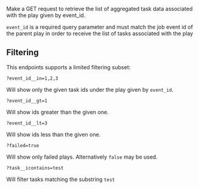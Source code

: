 Make a GET request to retrieve the list of aggregated task data associated with the play given by event_id.

`event_id` is a required query parameter and must match the job event id of the parent play in order to receive the list
of tasks associated with the play

## Filtering

This endpoints supports a limited filtering subset:

    ?event_id__in=1,2,3

Will show only the given task ids under the play given by `event_id`.

    ?event_id__gt=1

Will show ids greater than the given one.

    ?event_id__lt=3

Will show ids less than the given one.

    ?failed=true

Will show only failed plays. Alternatively `false` may be used.

    ?task__icontains=test

Will filter tasks matching the substring `test`

